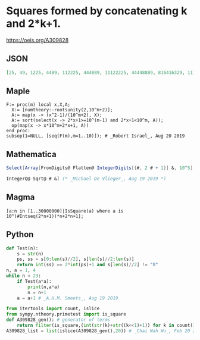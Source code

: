 # Squares formed by concatenating k and 2\*k\+1\.
https://oeis.org/A309828
## JSON
```JSON
[25, 49, 1225, 4489, 112225, 444889, 11122225, 44448889, 816416329, 1111222225, 1451229025, 3832476649, 4444488889, 111112222225, 444444888889, 10185602037121, 11111122222225, 44444448888889, 46355849271169, 997230019944601, 1111111222222225, 1231148024622961]
```
## Maple
```Maple
F:= proc(m) local x,X,A;
  X:= [numtheory:-rootsunity(2,10^m+2)];
  A:= map(x -> (x^2-1)/(10^m+2), X);
  A:= sort(select(x -> 2*x+1>=10^(m-1) and 2*x+1<10^m, A));
  op(map(x -> x*10^m+2*x+1, A))
end proc:
subsop(1=NULL, [seq(F(m),m=1..10)]); # _Robert Israel_, Aug 20 2019
```
## Mathematica
```Mathematica
Select[Array[FromDigits@ Flatten@ IntegerDigits[{#, 2 # + 1}] &, 10^5],
```
```Mathematica
IntegerQ@ Sqrt@ # &] (* _Michael De Vlieger_, Aug 19 2019 *)
```
## Magma
```Magma
[a:n in [1..30000000]|IsSquare(a) where a is 10^(#Intseq(2*n+1))*n+2*n+1];
```
## Python
```Python
def Test(n):
    s = str(n)
    ps, ss = s[0:len(s)//2], s[len(s)//2:len(s)]
    return int(ss) == 2*int(ps)+1 and s[len(s)//2] != "0"
n, a = 1, 4
while n < 23:
    if Test(a*a):
        print(n,a*a)
        n = n+1
    a = a+1 # _A.H.M. Smeets_, Aug 19 2019
```
```Python
from itertools import count, islice
from sympy.ntheory.primetest import is_square
def A309828_gen(): # generator of terms
    return filter(is_square,(int(str(k)+str((k<<1)+1)) for k in count(1)))
A309828_list = list(islice(A309828_gen(),20)) # _Chai Wah Wu_, Feb 20 2023
```
